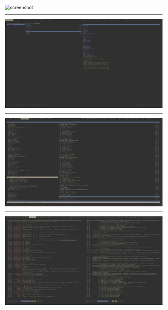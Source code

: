 ![screenshot](screenshot_00.png?raw=true "screenshot")

------

![screenshot](screenshot_01.png?raw=true "screenshot")

------

![screenshot](screenshot_02.png?raw=true "screenshot")

------

![screenshot](screenshot_03.png?raw=true "screenshot")
